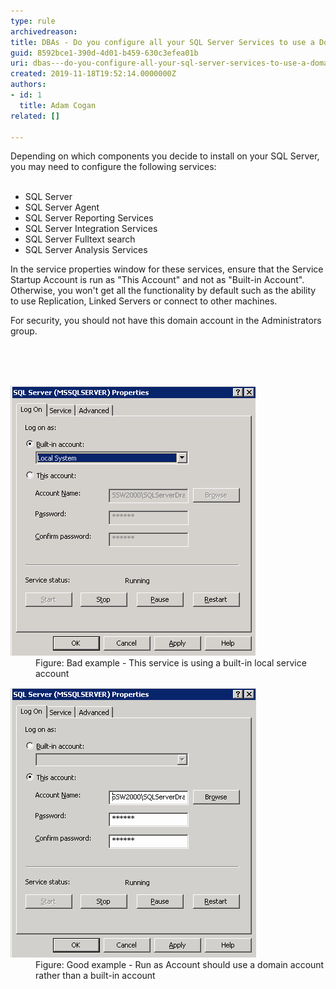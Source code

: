 ```yaml
---
type: rule
archivedreason: 
title: ​DBAs - Do you configure all your SQL Server Services to use a Domain Account rather than a local service account?
guid: 8592bce1-390d-4d01-b459-630c3efea01b
uri: dbas---do-you-configure-all-your-sql-server-services-to-use-a-domain-account-rather-than-a-local-service-account
created: 2019-11-18T19:52:14.0000000Z
authors:
- id: 1
  title: Adam Cogan
related: []

---
```



<p>Depending on which components you decide to install on your SQL Server, you may need to configure the following services​:<br><br></p><ul><li>SQL Server<br></li><li>SQL Server Agent<br></li><li>SQL Server Reporting Services</li><li>SQL Server Integration Services<br></li><li>SQL Server Fulltext search</li><li>SQL Server Analysis Services<br></li></ul><p>In the service properties window for these services, ensure that the Service Startup Account is run as "This Account" and not as "Built-in Account". Otherwise, you won't get all the functionality by default such as the ability to use Replication, Linked Servers or connect to other machines.<br></p><p>For security, you should not have this domain account​ in the Administrators group.​<br><br></p>
<br><excerpt class='endintro'></excerpt><br>
<dl class="badImage"><dt>
      <img src="SQLDatabases_RunAsAccount_Bad.png" alt="SQLDatabases_RunAsAccount_Bad.png" />
   </dt><dd>Figure: Bad example - This service is using a built-in local service account​</dd></dl><dl class="goodImage"><dt>
         <img src="SQLDatabases_RunAsAccount.png" alt="SQLDatabases_RunAsAccount.png" />
         <br>
      </dt><dd>​Figure: Good example - Run as Account should use a domain account rather than a built-in account​</dd>
</dl>


